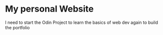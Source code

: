 # My personal Website

I need to start the Odin Project to learn the basics of web dev again to build the portfolio
